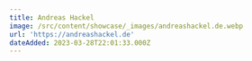 ```yaml
---
title: Andreas Hackel
image: /src/content/showcase/_images/andreashackel.de.webp
url: 'https://andreashackel.de'
dateAdded: 2023-03-28T22:01:33.000Z
---
```


